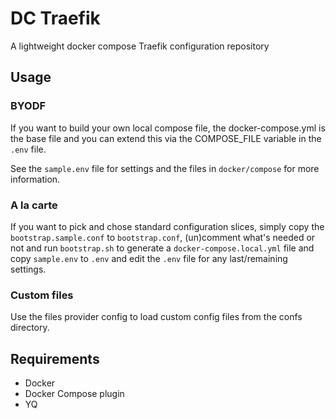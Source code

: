 # DC Traefik

A lightweight docker compose Traefik configuration repository

## Usage

### BYODF

If you want to build your own local compose file, the docker-compose.yml is the base file and you can extend this via the COMPOSE_FILE variable in the `.env` file.

See the `sample.env` file for settings and the files in `docker/compose` for more information.

### A la carte

If you want to pick and chose standard configuration slices, simply copy the `bootstrap.sample.conf` to `bootstrap.conf`, (un)comment what's needed or not and run `bootstrap.sh` to generate a `docker-compose.local.yml` file and copy `sample.env` to `.env` and edit the `.env` file for any last/remaining settings.

### Custom files

Use the files provider config to load custom config files from the confs directory.

## Requirements

- Docker
- Docker Compose plugin
- YQ
